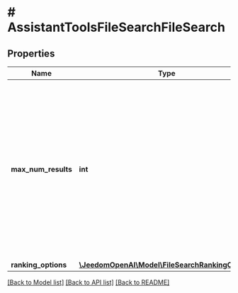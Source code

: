 # # AssistantToolsFileSearchFileSearch

## Properties

Name | Type | Description | Notes
------------ | ------------- | ------------- | -------------
**max_num_results** | **int** | The maximum number of results the file search tool should output. The default is 20 for &#x60;gpt-4*&#x60; models and 5 for &#x60;gpt-3.5-turbo&#x60;. This number should be between 1 and 50 inclusive.  Note that the file search tool may output fewer than &#x60;max_num_results&#x60; results. See the [file search tool documentation](/docs/assistants/tools/file-search#customizing-file-search-settings) for more information. | [optional]
**ranking_options** | [**\JeedomOpenAI\Model\FileSearchRankingOptions**](FileSearchRankingOptions.md) |  | [optional]

[[Back to Model list]](../../README.md#models) [[Back to API list]](../../README.md#endpoints) [[Back to README]](../../README.md)
